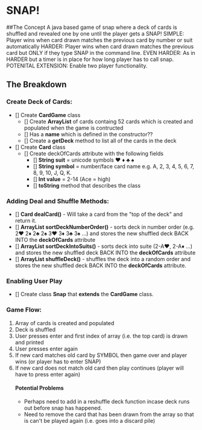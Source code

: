 # SNAP!

##The Concept
A java based game of snap where a deck of cards is shuffled and revealed one by one until the player gets a SNAP! 
SIMPLE: Player wins when card drawn matches the previous card by number or suit automatically 
HARDER: Player wins when card drawn matches the previous card but ONLY if they type SNAP in the command line.
EVEN HARDER: As in HARDER but a timer is in place for how long player has to call snap.
POTENITAL EXTENSION: Enable two player functionality.

## The Breakdown
### Create Deck of Cards:
- [] Create **CardGame** class
  - [] Create **ArrayList<Card>** of cards containg 52 cards which is created and populated when the game is contructed
  - [] Has a **name** which is defined in the constructor??
  - [] Create a **getDeck** method to list all of the cards in the deck
- [] Create **Card** class
  - [] Create deckOfCards attribute with the following fields
      - [] **String suit** = unicode symbols ♥ ♦ ♣ ♠
      - [] **String symbol** = number/face card name e.g. A, 2, 3, 4, 5, 6, 7, 8, 9, 10, J, Q, K.
      - [] **Int value** = 2-14 (Ace = high)
      - [] **toString** method that describes the class
### Adding Deal and Shuffle Methods:
- [] **Card dealCard()** - Will take a card from the "top of the deck" and return it.
- [] **ArrayList<Card> sortDeckNumberOrder()** - sorts deck in number order (e.g. 2♥ 2♦ 2♣ 2♠ 3♥ 3♦ 3♣ 3♠ ...) and stores the new shuffled deck BACK INTO the **deckOfCards** attribute
- [] **ArrayList<Card> sortDeckIntoSuits()** - sorts deck into suite (2-A♥, 2-A♦ ...) and stores the new shuffled deck BACK INTO the **deckOfCards** attribute
- [] **ArrayList<Card> shuffleDeck()** - shuffles the deck into a random order and stores the new shuffled deck BACK INTO the **deckOfCards** attribute.
### Enabling User Play
- [] Create class **Snap** that **extends** the **CardGame** class.

### Game Flow:
1. Array of cards is created and populated
2. Deck is shuffled
3. User presses enter and first index of array (i.e. the top card) is drawn and printed
4. User presses enter again
5. If new card matches old card by SYMBOL then game over and player wins (or player has to enter SNAP)
6. If new card does not match old card then play continues (player will have to press enter again)
   #### Potential Problems
   - Perhaps need to add in a reshuffle deck function incase deck runs out before snap has happened.
   - Need to remove the card that has been drawn from the array so that is can't be played again (i.e. goes into a discard pile)




